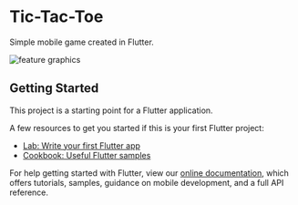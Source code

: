 # Tic-Tac-Toe

Simple mobile game created in Flutter.

![feature graphics](https://user-images.githubusercontent.com/50132093/147869602-7453122e-027a-48b1-aeb4-3d1a3f9753d0.png)


## Getting Started

This project is a starting point for a Flutter application.

A few resources to get you started if this is your first Flutter project:

- [Lab: Write your first Flutter app](https://flutter.dev/docs/get-started/codelab)
- [Cookbook: Useful Flutter samples](https://flutter.dev/docs/cookbook)

For help getting started with Flutter, view our
[online documentation](https://flutter.dev/docs), which offers tutorials,
samples, guidance on mobile development, and a full API reference.

